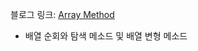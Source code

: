 블로그 링크: [Array Method](https://choisunmi00.github.io/deploy/posts/arr/)

- 배열 순회와 탐색 메소드 및 배열 변형 메소드